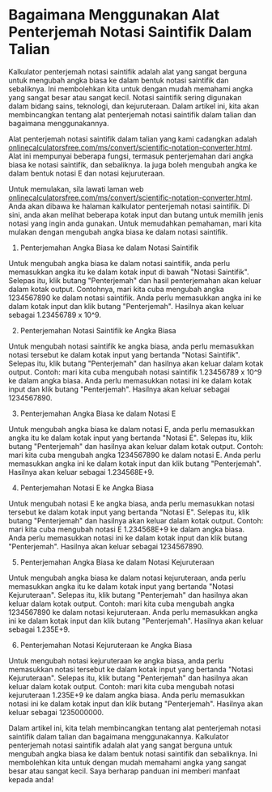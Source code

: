 Bagaimana Menggunakan Alat Penterjemah Notasi Saintifik Dalam Talian
====================================================================

Kalkulator penterjemah notasi saintifik adalah alat yang sangat berguna untuk mengubah angka biasa ke dalam bentuk notasi saintifik dan sebaliknya. Ini membolehkan kita untuk dengan mudah memahami angka yang sangat besar atau sangat kecil. Notasi saintifik sering digunakan dalam bidang sains, teknologi, dan kejuruteraan. Dalam artikel ini, kita akan membincangkan tentang alat penterjemah notasi saintifik dalam talian dan bagaimana menggunakannya.

Alat penterjemah notasi saintifik dalam talian yang kami cadangkan adalah [onlinecalculatorsfree.com/ms/convert/scientific-notation-converter.html](http://onlinecalculatorsfree.com/ms/convert/scientific-notation-converter.html). Alat ini mempunyai beberapa fungsi, termasuk penterjemahan dari angka biasa ke notasi saintifik, dan sebaliknya. Ia juga boleh mengubah angka ke dalam bentuk notasi E dan notasi kejuruteraan.

Untuk memulakan, sila lawati laman web [onlinecalculatorsfree.com/ms/convert/scientific-notation-converter.html](http://onlinecalculatorsfree.com/ms/convert/scientific-notation-converter.html). Anda akan dibawa ke halaman kalkulator penterjemah notasi saintifik. Di sini, anda akan melihat beberapa kotak input dan butang untuk memilih jenis notasi yang ingin anda gunakan. Untuk memudahkan pemahaman, mari kita mulakan dengan mengubah angka biasa ke dalam notasi saintifik.

1. Penterjemahan Angka Biasa ke dalam Notasi Saintifik

Untuk mengubah angka biasa ke dalam notasi saintifik, anda perlu memasukkan angka itu ke dalam kotak input di bawah "Notasi Saintifik". Selepas itu, klik butang "Penterjemah" dan hasil penterjemahan akan keluar dalam kotak output. Contohnya, mari kita cuba mengubah angka 1234567890 ke dalam notasi saintifik. Anda perlu memasukkan angka ini ke dalam kotak input dan klik butang "Penterjemah". Hasilnya akan keluar sebagai 1.23456789 x 10^9.

2. Penterjemahan Notasi Saintifik ke Angka Biasa

Untuk mengubah notasi saintifik ke angka biasa, anda perlu memasukkan notasi tersebut ke dalam kotak input yang bertanda "Notasi Saintifik". Selepas itu, klik butang "Penterjemah" dan hasilnya akan keluar dalam kotak output. Contoh: mari kita cuba mengubah notasi saintifik 1.23456789 x 10^9 ke dalam angka biasa. Anda perlu memasukkan notasi ini ke dalam kotak input dan klik butang "Penterjemah". Hasilnya akan keluar sebagai 1234567890.

3. Penterjemahan Angka Biasa ke dalam Notasi E

Untuk mengubah angka biasa ke dalam notasi E, anda perlu memasukkan angka itu ke dalam kotak input yang bertanda "Notasi E". Selepas itu, klik butang "Penterjemah" dan hasilnya akan keluar dalam kotak output. Contoh: mari kita cuba mengubah angka 1234567890 ke dalam notasi E. Anda perlu memasukkan angka ini ke dalam kotak input dan klik butang "Penterjemah". Hasilnya akan keluar sebagai 1.234568E+9.

4. Penterjemahan Notasi E ke Angka Biasa

Untuk mengubah notasi E ke angka biasa, anda perlu memasukkan notasi tersebut ke dalam kotak input yang bertanda "Notasi E". Selepas itu, klik butang "Penterjemah" dan hasilnya akan keluar dalam kotak output. Contoh: mari kita cuba mengubah notasi E 1.234568E+9 ke dalam angka biasa. Anda perlu memasukkan notasi ini ke dalam kotak input dan klik butang "Penterjemah". Hasilnya akan keluar sebagai 1234567890.

5. Penterjemahan Angka Biasa ke dalam Notasi Kejuruteraan

Untuk mengubah angka biasa ke dalam notasi kejuruteraan, anda perlu memasukkan angka itu ke dalam kotak input yang bertanda "Notasi Kejuruteraan". Selepas itu, klik butang "Penterjemah" dan hasilnya akan keluar dalam kotak output. Contoh: mari kita cuba mengubah angka 1234567890 ke dalam notasi kejuruteraan. Anda perlu memasukkan angka ini ke dalam kotak input dan klik butang "Penterjemah". Hasilnya akan keluar sebagai 1.235E+9.

6. Penterjemahan Notasi Kejuruteraan ke Angka Biasa

Untuk mengubah notasi kejuruteraan ke angka biasa, anda perlu memasukkan notasi tersebut ke dalam kotak input yang bertanda "Notasi Kejuruteraan". Selepas itu, klik butang "Penterjemah" dan hasilnya akan keluar dalam kotak output. Contoh: mari kita cuba mengubah notasi kejuruteraan 1.235E+9 ke dalam angka biasa. Anda perlu memasukkan notasi ini ke dalam kotak input dan klik butang "Penterjemah". Hasilnya akan keluar sebagai 1235000000.

Dalam artikel ini, kita telah membincangkan tentang alat penterjemah notasi saintifik dalam talian dan bagaimana menggunakannya. Kalkulator penterjemah notasi saintifik adalah alat yang sangat berguna untuk mengubah angka biasa ke dalam bentuk notasi saintifik dan sebaliknya. Ini membolehkan kita untuk dengan mudah memahami angka yang sangat besar atau sangat kecil. Saya berharap panduan ini memberi manfaat kepada anda!
